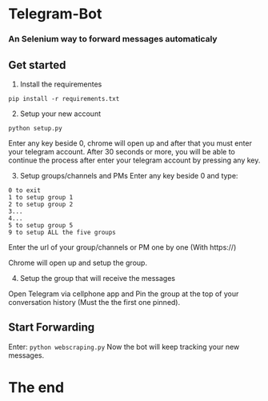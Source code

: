 <h1>Telegram-Bot</h1>

### An Selenium way to forward messages automaticaly 

## Get started 

1. Install the requirementes

```
pip install -r requirements.txt
```

2. Setup your new account

```
python setup.py
```
Enter any key beside 0, chrome will open up and after that you must enter your telegram account.
After 30 seconds or more, you will be able to continue the process after enter your telegram account by pressing any key.

3. Setup groups/channels and PMs
Enter any key beside 0 and type:
```
0 to exit
1 to setup group 1
2 to setup group 2
3...
4...
5 to setup group 5
9 to setup ALL the five groups
```
Enter the url of your group/channels or PM one by one (With https://)

Chrome will open up and setup the group.

4. Setup the group that will receive the messages

Open Telegram via cellphone app and Pin the group at the top of your conversation history (Must the the first one pinned). 

## Start Forwarding 
Enter: 
```python webscraping.py```
Now the bot will keep tracking your new messages.

<h1>The end</h1>
